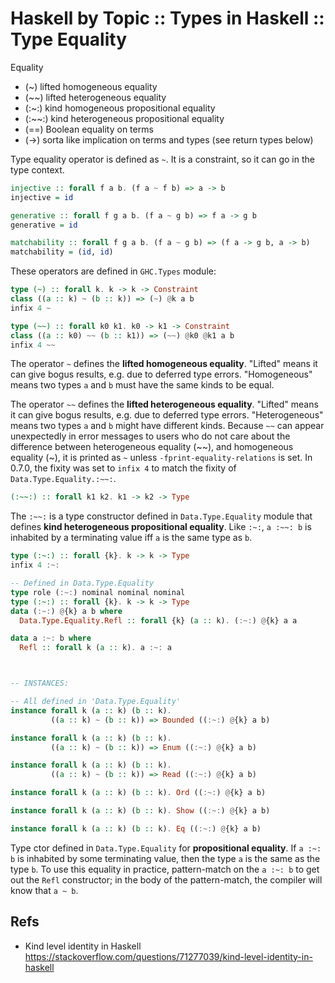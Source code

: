 # Haskell by Topic :: Types in Haskell :: Type Equality

Equality
- (~)     lifted homogeneous equality
- (~~)    lifted heterogeneous equality
- (:~:)   kind homogeneous propositional equality
- (:~~:)  kind heterogeneous propositional equality
- (==)    Boolean equality on terms
- (->)    sorta like implication on terms and types (see return types below)


Type equality operator is defined as `~`. It is a constraint, so it can go in the type context.

```hs
injective :: forall f a b. (f a ~ f b) => a -> b
injective = id

generative :: forall f g a b. (f a ~ g b) => f a -> g b
generative = id

matchability :: forall f g a b. (f a ~ g b) => (f a -> g b, a -> b)
matchability = (id, id)
```

These operators are defined in `GHC.Types` module:

```hs
type (~) :: forall k. k -> k -> Constraint
class ((a :: k) ~ (b :: k)) => (~) @k a b
infix 4 ~

type (~~) :: forall k0 k1. k0 -> k1 -> Constraint
class ((a :: k0) ~~ (b :: k1)) => (~~) @k0 @k1 a b
infix 4 ~~
```

The operator `~` defines the **lifted homogeneous equality**. 
"Lifted" means it can give bogus results, e.g. due to deferred type errors. 
"Homogeneous" means two types `a` and `b` must have the same kinds to be equal.

The operator `~~` defines the **lifted heterogeneous equality**. 
"Lifted" means it can give bogus results, e.g. due to deferred type errors. 
"Heterogeneous" means two types `a` and `b` might have different kinds. 
Because `~~` can appear unexpectedly in error messages to users who do not care about the difference between heterogeneous equality (~~), and homogeneous equality (~), it is printed as `~` unless `-fprint-equality-relations` is set. 
In 0.7.0, the fixity was set to `infix 4` to match the fixity of `Data.Type.Equality.:~~:`.

```hs
(:~~:) :: forall k1 k2. k1 -> k2 -> Type
```

The `:~~:` is a type constructor defined in `Data.Type.Equality` module that defines **kind heterogeneous propositional equality**. Like `:~:`, `a :~~: b` is inhabited by a terminating value iff `a` is the same type as `b`.

```hs
type (:~:) :: forall {k}. k -> k -> Type
infix 4 :~:

-- Defined in Data.Type.Equality
type role (:~:) nominal nominal nominal
type (:~:) :: forall {k}. k -> k -> Type
data (:~:) @{k} a b where
  Data.Type.Equality.Refl :: forall {k} (a :: k). (:~:) @{k} a a

data a :~: b where
  Refl :: forall k (a :: k). a :~: a



-- INSTANCES:

-- All defined in 'Data.Type.Equality'
instance forall k (a :: k) (b :: k).
         ((a :: k) ~ (b :: k)) => Bounded ((:~:) @{k} a b)

instance forall k (a :: k) (b :: k).
         ((a :: k) ~ (b :: k)) => Enum ((:~:) @{k} a b)

instance forall k (a :: k) (b :: k).
         ((a :: k) ~ (b :: k)) => Read ((:~:) @{k} a b)

instance forall k (a :: k) (b :: k). Ord ((:~:) @{k} a b)

instance forall k (a :: k) (b :: k). Show ((:~:) @{k} a b)

instance forall k (a :: k) (b :: k). Eq ((:~:) @{k} a b)
```

Type ctor defined in `Data.Type.Equality` for **propositional equality**. 
If `a :~: b` is inhabited by some terminating value, then the type `a` is the same as the type `b`. 
To use this equality in practice, pattern-match on the `a :~: b` to get out the `Refl` constructor; in the body of the pattern-match, the compiler will know that `a ~ b`.



## Refs

* Kind level identity in Haskell
https://stackoverflow.com/questions/71277039/kind-level-identity-in-haskell
